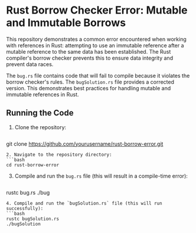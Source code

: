 # Rust Borrow Checker Error: Mutable and Immutable Borrows

This repository demonstrates a common error encountered when working with references in Rust: attempting to use an immutable reference after a mutable reference to the same data has been established.  The Rust compiler's borrow checker prevents this to ensure data integrity and prevent data races.

The `bug.rs` file contains code that will fail to compile because it violates the borrow checker's rules. The `bugSolution.rs` file provides a corrected version.  This demonstrates best practices for handling mutable and immutable references in Rust.

## Running the Code

1. Clone the repository:
   ```bash
git clone https://github.com/yourusername/rust-borrow-error.git
   ```
2. Navigate to the repository directory:
   ```bash
cd rust-borrow-error
   ```
3. Compile and run the `bug.rs` file (this will result in a compile-time error):
   ```bash
rustc bug.rs
./bug
   ```
4. Compile and run the `bugSolution.rs` file (this will run successfully):
   ```bash
rustc bugSolution.rs
./bugSolution
   ```